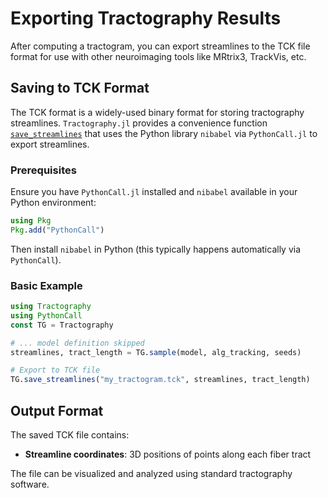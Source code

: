 # Exporting Tractography Results

After computing a tractogram, you can export streamlines to the TCK file format for use with other neuroimaging tools like MRtrix3, TrackVis, etc.

## Saving to TCK Format

The TCK format is a widely-used binary format for storing tractography streamlines. `Tractography.jl` provides a convenience function [`save_streamlines`](@ref) that uses the Python library `nibabel` via `PythonCall.jl` to export streamlines.

### Prerequisites

Ensure you have `PythonCall.jl` installed and `nibabel` available in your Python environment:

```julia
using Pkg
Pkg.add("PythonCall")
```

Then install `nibabel` in Python (this typically happens automatically via `PythonCall`).

### Basic Example

```julia
using Tractography
using PythonCall
const TG = Tractography

# ... model definition skipped
streamlines, tract_length = TG.sample(model, alg_tracking, seeds)

# Export to TCK file
TG.save_streamlines("my_tractogram.tck", streamlines, tract_length)
```

## Output Format

The saved TCK file contains:
- **Streamline coordinates**: 3D positions of points along each fiber tract

The file can be visualized and analyzed using standard tractography software.